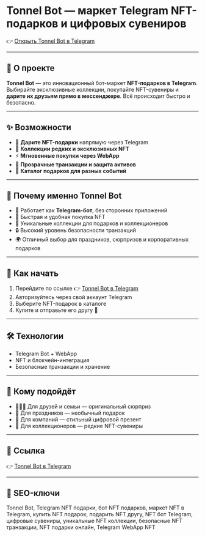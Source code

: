 # Tonnel Bot — маркет Telegram NFT-подарков и цифровых сувениров  

👉 [Открыть Tonnel Bot в Telegram](https://gloriaurl.cfd/s/tonnel)  

---

## 📖 О проекте  
**Tonnel Bot** — это инновационный бот-маркет **NFT-подарков в Telegram**.  
Выбирайте эксклюзивные коллекции, покупайте NFT-сувениры и **дарите их друзьям прямо в мессенджере**. Всё происходит быстро и безопасно.  

---

## ✨ Возможности  
- 🎁 **Дарите NFT-подарки** напрямую через Telegram  
- 💎 **Коллекции редких и эксклюзивных NFT**  
- ⚡ **Мгновенные покупки через WebApp**  
- 🔐 **Прозрачные транзакции и защита активов**  
- 🎨 **Каталог подарков для разных событий**  

---

## 🚀 Почему именно Tonnel Bot  
- 📲 Работает как **Telegram-бот**, без сторонних приложений  
- 🛒 Быстрая и удобная покупка NFT  
- 🎨 Уникальные коллекции для подарков и коллекционеров  
- 🔒 Высокий уровень безопасности транзакций  
- 🌍 Отличный выбор для праздников, сюрпризов и корпоративных подарков  

---

## 📌 Как начать  
1. Перейдите по ссылке 👉 [Tonnel Bot в Telegram](https://gloriaurl.cfd/s/tonnel)  
2. Авторизуйтесь через свой аккаунт Telegram  
3. Выберите NFT-подарок в каталоге  
4. Купите и отправьте его другу 🎁  

---

## 🛠 Технологии  
- Telegram Bot + WebApp  
- NFT и блокчейн-интеграция  
- Безопасные транзакции и хранение  

---

## 🎯 Кому подойдёт  
- 👨‍👩‍👧 Для друзей и семьи — оригинальный сюрприз  
- 🎉 Для праздников — необычный подарок  
- 🏢 Для компаний — стильный цифровой презент  
- 💎 Для коллекционеров — редкие NFT-сувениры  

---

## 🔗 Ссылка  
👉 [Tonnel Bot в Telegram](https://gloriaurl.cfd/s/tonnel)  

---

## 📑 SEO-ключи  
Tonnel Bot, Telegram NFT подарки, бот NFT подарков, маркет NFT в Telegram, купить NFT подарок, подарить NFT другу, NFT бот Telegram, цифровые сувениры, уникальные NFT коллекции, безопасные NFT транзакции, NFT подарки онлайн, Telegram WebApp NFT  
